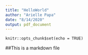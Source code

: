 ```yaml
---
title: "HelloWorld"
author: "Arielle Papa"
date: "8/14/2020"
output: pdf_document
---
```


```{r setup, include=FALSE}
knitr::opts_chunk$set(echo = TRUE)
```

##This is a markdown file